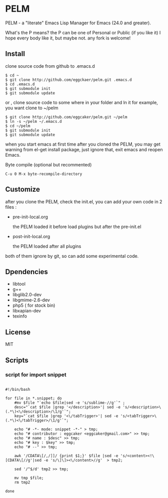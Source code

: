 # PELM
    
PELM - a "literate" Emacs Lisp Manager for Emacs (24.0 and greater).

What's the P means? the P can be one of Personal or Public (if you like it) I hope every body like it, but maybe not. any fork is welcome!

## Install

clone source code from github to .emacs.d

```
$ cd ~  
$ git clone http://github.com/eggckaer/pelm.git .emacs.d  
$ cd .emacs.d  
$ git submodule init  
$ git submodule update  
```

 or , clone source code to some where in your folder and ln it for example, you want clone to ~/pelm

```
$ git clone http://github.com/eggcaker/pelm.git ~/pelm  
$ ln -s ~/pelm ~/.emacs.d   
$ cd ~/pelm  
$ git submodule init  
$ git submodule update  
```

when you start emacs at first time after you cloned the PELM, you may get warning from el-get 
install package, just ignore that, exit emacs and reopen Emacs.


Byte compile (optional but recommented)

```
C-u 0 M-x byte-recompile-directory
```
## Customize

after you clone the PELM, check the init.el, you can add your own code in 2 files :

- pre-init-local.org

    the PELM loaded it before load plugins but after the pre-init.el

- post-init-local.org
  
  the PELM loaded after all plugins
  
  
both of them ignore by git, so can add some experimental code.

## Dpendencies 
 - libtool
 - g++ 
 - libglib2.0-dev
 - libgmime-2.6-dev
 - php5 ( for stock bin)
 - libxapian-dev
 - texinfo

## License
   MIT


## Scripts

### script for import snippet

```{.sh}

#!/bin/bash

for file in *.snippet; do 
    #mv $file "`echo $file|sed -e 's/sublime-//g'`" ;
    desc="`cat $file |grep '</description>'| sed -e 's/<description>\(.*\)<\/description>/\1/g'`";
    key="`cat $file |grep '<\/tabTrigger>'| sed -e 's/<tabTrigger>\(.*\)<\/tabTrigger>/\1/g'`";

    echo "# -*- mode: snippet -*-" > tmp;
    echo "# contributor : eggcaker <eggcaker@gmail.com>" >> tmp;
    echo "# name : $desc" >> tmp;
    echo "# key : $key" >> tmp;
    echo "# --" >> tmp;

    awk '/CDATA\[/,/]]/ {print $1;}' $file |sed -e 's/<content><!\[CDATA\[//g'|sed -e 's/\]\]><\/content>//g'  > tmp2;

    sed '/^$/d' tmp2 >> tmp;

    mv tmp $file;
    rm tmp2

done

```
